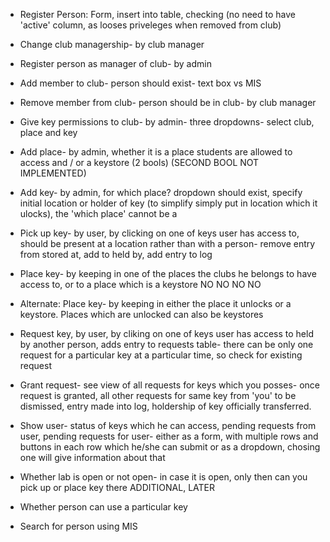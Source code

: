 * Register Person: Form, insert into table, checking (no need to have 'active' column, as looses priveleges when removed from club)

* Change club managership- by club manager

* Register person as manager of club- by admin

* Add member to club- person should exist- text box vs MIS

* Remove member from club- person should be in club- by club manager

* Give key permissions to club- by admin- three dropdowns- select club, place and key

* Add place- by admin, whether it is a place students are allowed to access and / or a keystore (2 bools) (SECOND BOOL NOT IMPLEMENTED)

* Add key- by admin, for which place? dropdown should exist, specify initial location or holder of key (to simplify simply put in location which it ulocks), the 'which place' cannot be a 

* Pick up key- by user, by clicking on one of keys user has access to, should be present at a location rather than with a person- remove entry from stored at, add to held by, add entry to log

* Place key- by keeping in one of the places the clubs he belongs to have access to, or to a place which is a keystore NO NO NO NO

* Alternate: Place key- by keeping in either the place it  unlocks or a keystore. Places which are unlocked can also be keystores

* Request key, by user, by cliking on one of keys user has access to held by another person, adds entry to requests table- there can be only one request for a particular key at a particular time, so check for existing request

* Grant request- see view of all requests for keys which you posses- once request is granted, all other requests for same key from 'you' to be dismissed, entry made into log, holdership of key officially transferred.

* Show user- status of keys which he can access, pending requests from user, pending requests for user- either as a form, with multiple rows and buttons in each row which he/she can submit or as a dropdown, chosing one will give information about that

* Whether lab is open or not open- in case it is open, only then can you pick up or place key there ADDITIONAL, LATER

* Whether person can use a particular key

* Search for person using MIS
